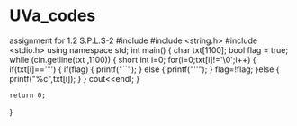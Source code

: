 # UVa_codes
assignment for 1.2 S.P.L.S-2 
#include <iostream>
#include <string.h>
#include <stdio.h>
using namespace std;
int main() {
    char txt[1100];
    bool flag = true;
    while (cin.getline(txt ,1100))
    {
        short int i=0;
        for(i=0;txt[i]!='\0';i++)
        {
            if(txt[i]=='\"')
            {
                if(flag)
                {
                    printf("``");
                } else
                {
                    printf("''");
                }
                flag=!flag;
            }else
            {
                printf("%c",txt[i]);
            }
        }
        cout<<endl;
    }

    return 0;
}
